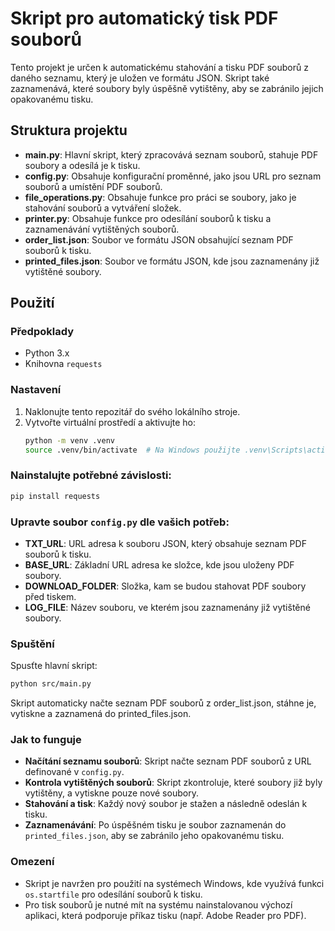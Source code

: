 # Skript pro automatický tisk PDF souborů

Tento projekt je určen k automatickému stahování a tisku PDF souborů z daného seznamu, který je uložen ve formátu JSON. Skript také zaznamenává, které soubory byly úspěšně vytištěny, aby se zabránilo jejich opakovanému tisku.

## Struktura projektu

- **main.py**: Hlavní skript, který zpracovává seznam souborů, stahuje PDF soubory a odesílá je k tisku.
- **config.py**: Obsahuje konfigurační proměnné, jako jsou URL pro seznam souborů a umístění PDF souborů.
- **file_operations.py**: Obsahuje funkce pro práci se soubory, jako je stahování souborů a vytváření složek.
- **printer.py**: Obsahuje funkce pro odesílání souborů k tisku a zaznamenávání vytištěných souborů.
- **order_list.json**: Soubor ve formátu JSON obsahující seznam PDF souborů k tisku.
- **printed_files.json**: Soubor ve formátu JSON, kde jsou zaznamenány již vytištěné soubory.

## Použití

### Předpoklady

- Python 3.x
- Knihovna `requests`

### Nastavení

1. Naklonujte tento repozitář do svého lokálního stroje.
2. Vytvořte virtuální prostředí a aktivujte ho:
   ```bash
   python -m venv .venv
   source .venv/bin/activate  # Na Windows použijte .venv\Scripts\activate
### Nainstalujte potřebné závislosti:

```bash
pip install requests
```
### Upravte soubor `config.py` dle vašich potřeb:

- **TXT_URL**: URL adresa k souboru JSON, který obsahuje seznam PDF souborů k tisku.
- **BASE_URL**: Základní URL adresa ke složce, kde jsou uloženy PDF soubory.
- **DOWNLOAD_FOLDER**: Složka, kam se budou stahovat PDF soubory před tiskem.
- **LOG_FILE**: Název souboru, ve kterém jsou zaznamenány již vytištěné soubory.


### Spuštění

Spusťte hlavní skript:

```bash
python src/main.py
```
Skript automaticky načte seznam PDF souborů z order_list.json, stáhne je, vytiskne a zaznamená do printed_files.json.

### Jak to funguje

- **Načítání seznamu souborů**: Skript načte seznam PDF souborů z URL definované v `config.py`.
- **Kontrola vytištěných souborů**: Skript zkontroluje, které soubory již byly vytištěny, a vytiskne pouze nové soubory.
- **Stahování a tisk**: Každý nový soubor je stažen a následně odeslán k tisku.
- **Zaznamenávání**: Po úspěšném tisku je soubor zaznamenán do `printed_files.json`, aby se zabránilo jeho opakovanému tisku.

### Omezení

- Skript je navržen pro použití na systémech Windows, kde využívá funkci `os.startfile` pro odesílání souborů k tisku.
- Pro tisk souborů je nutné mít na systému nainstalovanou výchozí aplikaci, která podporuje příkaz tisku (např. Adobe Reader pro PDF).

